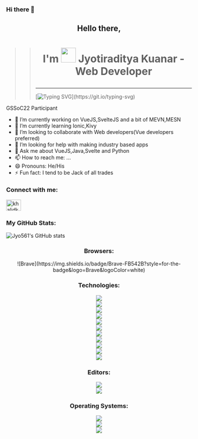 ### Hi there 👋

## <p align="center">Hello there,</p>
>> # <p align="center">I'm  <img src="hi.gif" width="40px"> Jyotiraditya Kuanar - Web Developer</p>
>> ------
>> [![Typing SVG](https://readme-typing-svg.herokuapp.com?lines=I+am+Jyotiraditya%2C+Welcome+to+my+;Github+Profile.)](https://git.io/typing-svg)


GSSoC22 Participant



- 🔭 I’m currently working on VueJS,SvelteJS and a bit of MEVN,MESN
- 🌱 I’m currently learning Ionic,Kivy
- 👯 I’m looking to collaborate with Web developers(Vue developers preferred)
- 🤔 I’m looking for help with making industry based apps
- 💬 Ask me about VueJS,Java,Svelte and Python
- 📫 How to reach me: ...
- 😄 Pronouns: He/His
- ⚡ Fun fact: I tend to be Jack of all trades


<h3 align="left">Connect with me:</h3>
<a href="https://linkedin.com/in/jyotiraditya-kuanar-8b39b7207" target="blank"><img align="center" src="https://raw.githubusercontent.com/rahuldkjain/github-profile-readme-generator/master/src/images/icons/Social/linked-in-alt.svg" alt="khalidk799" height="30" width="40" /></a>


<h3 aligh="center"> My GitHub Stats: </h3>
<p aligh="center">
  
  ![Jyo561's GitHub stats](https://github-readme-stats.vercel.app/api?username=Jyo561)
  
  </p>

<h3 align="center"> Browsers: </h3>
<p align="center">
    ![Brave](https://img.shields.io/badge/Brave-FB542B?style=for-the-badge&logo=Brave&logoColor=white)
  </p>

<h3 align="center"> Technologies: </h3>
<p align="center">
    <img src="https://img.shields.io/badge/vuejs-%2335495e.svg?style=for-the-badge&logo=vuedotjs&logoColor=%234FC08D"><br>
    <img src="https://img.shields.io/badge/svelte-%23f1413d.svg?style=for-the-badge&logo=svelte&logoColor=white)"><br>
    <img src="https://img.shields.io/badge/express.js-%23404d59.svg?style=for-the-badge&logo=express&logoColor=%2361DAFB"><br>
    <img src="https://img.shields.io/badge/bootstrap-%23563D7C.svg?style=for-the-badge&logo=bootstrap&logoColor=white"><br>
    <img src="https://img.shields.io/badge/chakra-%234ED1C5.svg?style=for-the-badge&logo=chakraui&logoColor=white"><br>
    <img src="https://img.shields.io/badge/node.js-6DA55F?style=for-the-badge&logo=node.js&logoColor=white"><br>
    <img src="https://img.shields.io/badge/opencv-%23white.svg?style=for-the-badge&logo=opencv&logoColor=white"><br>
    <img src="https://img.shields.io/badge/html5-%23E34F26.svg?style=for-the-badge&logo=html5&logoColor=white"><br>
    <img src="https://img.shields.io/badge/java-%23ED8B00.svg?style=for-the-badge&logo=java&logoColor=white"><br>
    <img src="https://img.shields.io/badge/javascript-%23323330.svg?style=for-the-badge&logo=javascript&logoColor=%23F7DF1E"><br>
    <img src="https://img.shields.io/badge/python-3670A0?style=for-the-badge&logo=python&logoColor=ffdd54"><br>
  
  </p>
  
  <h3 align="center"> Editors: </h3>
  <p align="center">
    <img src="https://img.shields.io/badge/sublime_text-%23575757.svg?style=for-the-badge&logo=sublime-text&logoColor=important"><br>
    <img src="https://img.shields.io/badge/VIM-%2311AB00.svg?style=for-the-badge&logo=vim&logoColor=white"><br>
  </p>
  
  <h3 align="center"> Operating Systems: </h3>
  <p align="center">
    <img src="https://img.shields.io/badge/Android-3DDC84?style=for-the-badge&logo=android&logoColor=white"><br>
    <img src="https://img.shields.io/badge/chrome%20os-3d89fc?style=for-the-badge&logo=google%20chrome&logoColor=white"><br>
    <img src="https://img.shields.io/badge/Manjaro-35BF5C?style=for-the-badge&logo=Manjaro&logoColor=white"><br>
  </p>
